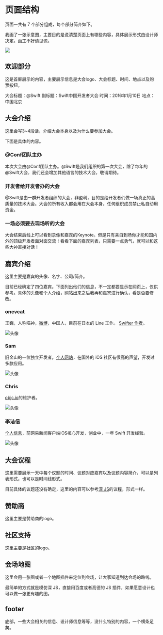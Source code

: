# 页面结构

页面一共有 7 个部分组成，每个部分简介如下。

我画了一张示意图，主要目的是说清楚页面上有哪些内容，具体展示形式由设计师决定。画工不好请见谅。

![](http://i3.tietuku.com/e1a44f79b98c8cc2.jpg)

## 欢迎部分

这是首屏展示的内容，主要展示信息是大会logo、大会标题、时间、地点以及购票按钮。

大会标题：@Swift
副标题：Swift中国开发者大会
时间：2016年1月10日
地点：中国北京

## 大会介绍

这里会写3~4段话，介绍大会本身以及为什么要参加大会。

下面是具体的内容。

### @Conf团队主办

本次大会由@Conf团队主办。@Swift是我们组织的第一次大会，除了每年的@Swift大会，我们还会增加其他语言的技术大会，敬请期待。

### 开发者给开发者办的大会

@Swift是由一群开发者组织的大会，非盈利，目的是给开发者们做一场真正的高质量的技术大会。大会的所有收入都会用在大会本身，任何组织成员禁止私自动用资金。

### 一场必须要去现场听的大会

大会结束后线上可以看到录像和嘉宾的Keynote。但是只有亲自到场你才能和国内外的顶级开发者面对面交流！看看下面的嘉宾列表，只需要一点勇气，就可以和这些大神直接对话！

## 嘉宾介绍

这里主要是嘉宾的头像、名字、公司/简介。

目前已经确定了四位嘉宾，下面列出他们的信息，不一定都要显示在网页上，仅供参考。具体的头像和个人介绍，网站出来之后我再和嘉宾进行确认，看是否要修改。

### onevcat

王巍，人称喵神，[微博](http://weibo.com/onevcat)，中国人，目前在日本的 Line 工作。
[Swifter 作者](http://item.jd.com/11685611.html)。

![头像](http://tp2.sinaimg.cn/2210132365/180/5631950628/1)

### Sam

旧金山的一位独立开发者，[个人网站](http://soff.es)，在国外的 iOS 社区有很高的声望，开发过多款应用。

![头像](https://www.swiftsummit.com/images/speakers/sam.jpg)

### Chris

[objc.io](http://objc.io)的维护者。

![头像](https://www.swiftsummit.com/images/speakers/chris.png)

### 李洁信

[个人信息](https://xitu.io/85)，前网易新闻客户端iOS核心开发，创业中，一年 Swift 开发经验。

![头像](https://xitu.io/avatars/u/1780854425.weibo.jpg)

## 大会议程

这里需要展示一天中每个议题的时间、议题对应嘉宾以及议题内容简介，可以是列表形式，也可以是时间线形式。

目前具体的议题还没有确定，这里的内容可以参考[深 JS](http://2015.jsconf.cn)的议程，形式一样。

## 赞助商

这里主要是赞助商的logo。

## 社区支持

这里主要是社区的logo。

## 会场地图

这里会用一张图或者一个地图插件来定位到会场，让大家知道到达会场的路线。

最简单的方式就是模仿深 JS，直接用百度或者高德的 JS 插件，如果愿意设计也可以做一张更有趣的图。

## footer

底部，一些大会相关的信息、设计师信息等等，没什么特别的内容，一个横条足矣。

